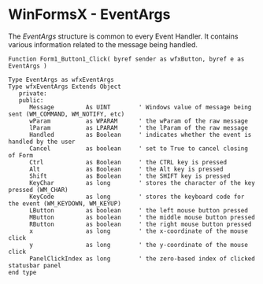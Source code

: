 # WinFormsX - EventArgs

The *EventArgs* structure is common to every Event Handler. It contains various information related to the message being handled. 

````Function Form1_Button1_Click( byref sender as wfxButton, byref e as EventArgs ) ````

````
Type EventArgs as wfxEventArgs   
Type wfxEventArgs Extends Object
   private:
   public:
      Message         As UINT        ' Windows value of message being sent (WM_COMMAND, WM_NOTIFY, etc)
      wParam          as WPARAM      ' the wParam of the raw message
      lParam          as LPARAM      ' the lParam of the raw message
      Handled         as Boolean     ' indicates whether the event is handled by the user
      Cancel          as boolean     ' set to True to cancel closing of Form
      Ctrl            as Boolean     ' the CTRL key is pressed
      Alt             as Boolean     ' the Alt key is pressed
      Shift           as Boolean     ' the SHIFT key is pressed
      KeyChar         as long        ' stores the character of the key pressed (WM_CHAR)
      KeyCode         as long        ' stores the keyboard code for the event (WM_KEYDOWN, WM_KEYUP)
      LButton         as boolean     ' the left mouse button pressed
      MButton         as boolean     ' the middle mouse button pressed
      RButton         as boolean     ' the right mouse button pressed
      x               as long        ' the x-coordinate of the mouse click
      y               as long        ' the y-coordinate of the mouse click
      PanelClickIndex as long        ' the zero-based index of clicked statusbar panel 
end type 
````
